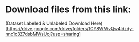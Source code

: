 # Download files from this link:

(Dataset Labeled & Unlabeled Download Here)[https://drive.google.com/drive/folders/1CY8WWvQw4ldzdy-nnc1c3Z7dsbMWsUoj?usp=sharing]
